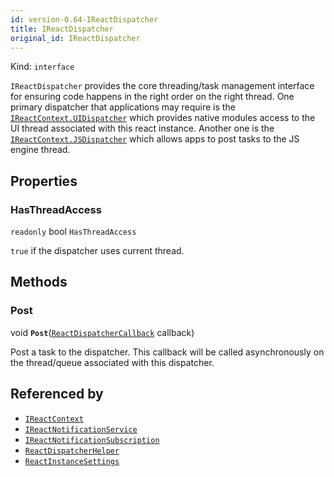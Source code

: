 ```yaml
---
id: version-0.64-IReactDispatcher
title: IReactDispatcher
original_id: IReactDispatcher
---
```


Kind: `interface`



`IReactDispatcher` provides the core threading/task management interface for ensuring code happens in the right order on the right thread. One primary dispatcher that applications may require is the [`IReactContext.UIDispatcher`](IReactContext#uidispatcher) which provides native modules access to the UI thread associated with this react instance.   Another one is the [`IReactContext.JSDispatcher`](IReactContext#jsdispatcher) which allows apps to post tasks to the JS engine thread.

## Properties
### HasThreadAccess
`readonly`  bool `HasThreadAccess`

`true` if the dispatcher uses current thread.



## Methods
### Post
void **`Post`**([`ReactDispatcherCallback`](ReactDispatcherCallback) callback)

Post a task to the dispatcher.  This callback will be called asynchronously on the thread/queue associated with this dispatcher.






## Referenced by
- [`IReactContext`](IReactContext)
- [`IReactNotificationService`](IReactNotificationService)
- [`IReactNotificationSubscription`](IReactNotificationSubscription)
- [`ReactDispatcherHelper`](ReactDispatcherHelper)
- [`ReactInstanceSettings`](ReactInstanceSettings)
